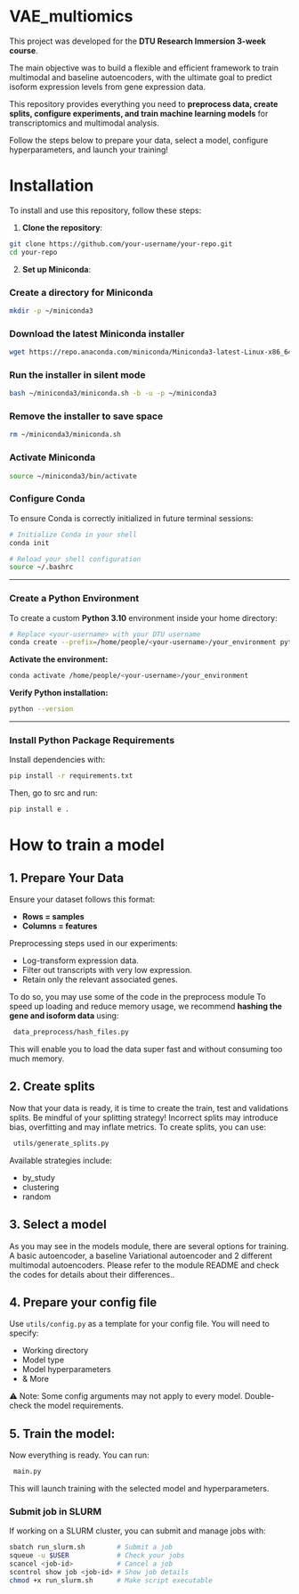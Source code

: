 # VAE_multiomics 

This project was developed for the **DTU Research Immersion 3-week course**.   

The main objective was to build a flexible and efficient framework to train multimodal and baseline autoencoders, with the ultimate goal to predict isoform expression levels from gene expression data.
 

This repository provides everything you need to **preprocess data, create splits, configure experiments, and train machine learning models** for transcriptomics and multimodal analysis.  


Follow the steps below to prepare your data, select a model, configure hyperparameters, and launch your training!

# Installation


To install and use this repository, follow these steps:

1. **Clone the repository**:

```bash
git clone https://github.com/your-username/your-repo.git
cd your-repo
```

2. **Set up Miniconda**:

### Create a directory for Miniconda

```bash
mkdir -p ~/miniconda3
```
### Download the latest Miniconda installer
```bash
wget https://repo.anaconda.com/miniconda/Miniconda3-latest-Linux-x86_64.sh -O ~/miniconda3/miniconda.sh
```
### Run the installer in silent mode
```bash
bash ~/miniconda3/miniconda.sh -b -u -p ~/miniconda3
```
### Remove the installer to save space
```bash
rm ~/miniconda3/miniconda.sh
```
### Activate Miniconda
```bash
source ~/miniconda3/bin/activate
```
### Configure Conda 

To ensure Conda is correctly initialized in future terminal sessions:

```bash
# Initialize Conda in your shell
conda init

# Reload your shell configuration
source ~/.bashrc
```

---

###  Create a Python Environment

To create a custom **Python 3.10** environment inside your home directory:

```bash
# Replace <your-username> with your DTU username
conda create --prefix=/home/people/<your-username>/your_environment python=3.10
```

**Activate the environment:**

```bash
conda activate /home/people/<your-username>/your_environment
```

**Verify Python installation:**

```bash
python --version
```

---

###  Install Python Package Requirements

Install dependencies with:

```bash
pip install -r requirements.txt
```

Then, go to src and run:

```bash
pip install e .
```

# How to train a model

## 1. Prepare Your Data

Ensure your dataset follows this format:  
- **Rows = samples**  
- **Columns = features**

Preprocessing steps used in our experiments:
- Log-transform expression data.  
- Filter out transcripts with very low expression.  
- Retain only the relevant associated genes.  

To do so, you may use some of the code in the preprocess module
To speed up loading and reduce memory usage, we recommend **hashing the gene and isoform data** using:

```bash
 data_preprocess/hash_files.py
```
This will enable you to load the data super fast and without consuming too much memory.

## 2. Create splits

Now that your data is ready, it is time to create the train, test and validations splits. Be mindful of your splitting strategy! Incorrect splits may introduce bias, overfitting and may inflate metrics. To create splits, you can use:
```bash
 utils/generate_splits.py
```

Available strategies include:
* by_study
* clustering
* random

## 3. Select a model

As you may see in the models module, there are several options for training. A basic autoencoder, a baseline Variational autoencoder and 2 different multimodal autoencoders. Please refer to the module README and check the codes for details about their differences..

## 4. Prepare your config file
Use  ```utils/config.py``` as a template for your config file.
You will need to specify:

* Working directory
* Model type
* Model hyperparameters
* & More

⚠️ Note: Some config arguments may not apply to every model. Double-check the model requirements.

## 5. Train the model: 
Now everything is ready. You can run:

```bash
 main.py
```

This will launch training with the selected model and hyperparameters.

### Submit job in SLURM 

If working on a SLURM cluster, you can submit and manage jobs with:
```bash
sbatch run_slurm.sh        # Submit a job
squeue -u $USER            # Check your jobs
scancel <job-id>           # Cancel a job
scontrol show job <job-id> # Show job details
chmod +x run_slurm.sh      # Make script executable
```
